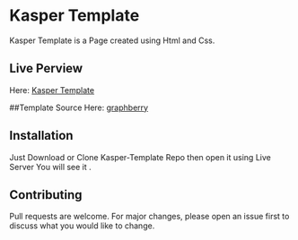 # Kasper Template

Kasper Template is a Page created using Html and Css.

## Live Perview
Here: [Kasper Template](https://asmaafayed02.github.io/Kasper-Template/)

##Template Source
Here: [graphberry](https://www.graphberry.com/item/kasper-one-page-psd-template)

## Installation
Just Download or Clone Kasper-Template Repo 
then open it using Live Server You will see it .

## Contributing
Pull requests are welcome. For major changes, please open an issue first to discuss what you would like to change.

